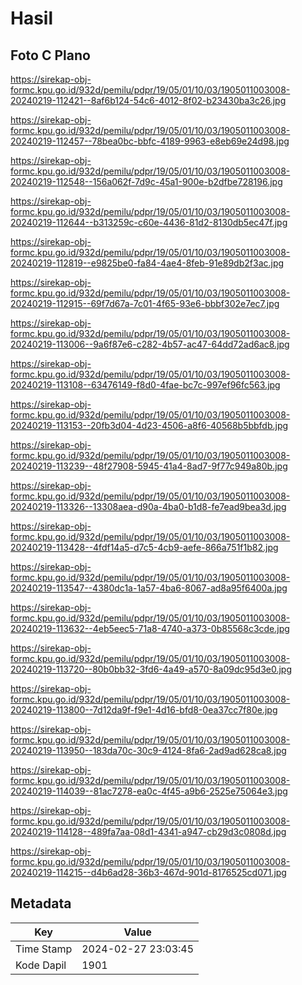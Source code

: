 # Hasil

## Foto C Plano

https://sirekap-obj-formc.kpu.go.id/932d/pemilu/pdpr/19/05/01/10/03/1905011003008-20240219-112421--8af6b124-54c6-4012-8f02-b23430ba3c26.jpg

https://sirekap-obj-formc.kpu.go.id/932d/pemilu/pdpr/19/05/01/10/03/1905011003008-20240219-112457--78bea0bc-bbfc-4189-9963-e8eb69e24d98.jpg

https://sirekap-obj-formc.kpu.go.id/932d/pemilu/pdpr/19/05/01/10/03/1905011003008-20240219-112548--156a062f-7d9c-45a1-900e-b2dfbe728196.jpg

https://sirekap-obj-formc.kpu.go.id/932d/pemilu/pdpr/19/05/01/10/03/1905011003008-20240219-112644--b313259c-c60e-4436-81d2-8130db5ec47f.jpg

https://sirekap-obj-formc.kpu.go.id/932d/pemilu/pdpr/19/05/01/10/03/1905011003008-20240219-112819--e9825be0-fa84-4ae4-8feb-91e89db2f3ac.jpg

https://sirekap-obj-formc.kpu.go.id/932d/pemilu/pdpr/19/05/01/10/03/1905011003008-20240219-112915--69f7d67a-7c01-4f65-93e6-bbbf302e7ec7.jpg

https://sirekap-obj-formc.kpu.go.id/932d/pemilu/pdpr/19/05/01/10/03/1905011003008-20240219-113006--9a6f87e6-c282-4b57-ac47-64dd72ad6ac8.jpg

https://sirekap-obj-formc.kpu.go.id/932d/pemilu/pdpr/19/05/01/10/03/1905011003008-20240219-113108--63476149-f8d0-4fae-bc7c-997ef96fc563.jpg

https://sirekap-obj-formc.kpu.go.id/932d/pemilu/pdpr/19/05/01/10/03/1905011003008-20240219-113153--20fb3d04-4d23-4506-a8f6-40568b5bbfdb.jpg

https://sirekap-obj-formc.kpu.go.id/932d/pemilu/pdpr/19/05/01/10/03/1905011003008-20240219-113239--48f27908-5945-41a4-8ad7-9f77c949a80b.jpg

https://sirekap-obj-formc.kpu.go.id/932d/pemilu/pdpr/19/05/01/10/03/1905011003008-20240219-113326--13308aea-d90a-4ba0-b1d8-fe7ead9bea3d.jpg

https://sirekap-obj-formc.kpu.go.id/932d/pemilu/pdpr/19/05/01/10/03/1905011003008-20240219-113428--4fdf14a5-d7c5-4cb9-aefe-866a751f1b82.jpg

https://sirekap-obj-formc.kpu.go.id/932d/pemilu/pdpr/19/05/01/10/03/1905011003008-20240219-113547--4380dc1a-1a57-4ba6-8067-ad8a95f6400a.jpg

https://sirekap-obj-formc.kpu.go.id/932d/pemilu/pdpr/19/05/01/10/03/1905011003008-20240219-113632--4eb5eec5-71a8-4740-a373-0b85568c3cde.jpg

https://sirekap-obj-formc.kpu.go.id/932d/pemilu/pdpr/19/05/01/10/03/1905011003008-20240219-113720--80b0bb32-3fd6-4a49-a570-8a09dc95d3e0.jpg

https://sirekap-obj-formc.kpu.go.id/932d/pemilu/pdpr/19/05/01/10/03/1905011003008-20240219-113800--7d12da9f-f9e1-4d16-bfd8-0ea37cc7f80e.jpg

https://sirekap-obj-formc.kpu.go.id/932d/pemilu/pdpr/19/05/01/10/03/1905011003008-20240219-113950--183da70c-30c9-4124-8fa6-2ad9ad628ca8.jpg

https://sirekap-obj-formc.kpu.go.id/932d/pemilu/pdpr/19/05/01/10/03/1905011003008-20240219-114039--81ac7278-ea0c-4f45-a9b6-2525e75064e3.jpg

https://sirekap-obj-formc.kpu.go.id/932d/pemilu/pdpr/19/05/01/10/03/1905011003008-20240219-114128--489fa7aa-08d1-4341-a947-cb29d3c0808d.jpg

https://sirekap-obj-formc.kpu.go.id/932d/pemilu/pdpr/19/05/01/10/03/1905011003008-20240219-114215--d4b6ad28-36b3-467d-901d-8176525cd071.jpg


## Metadata

| Key        | Value               |
| ---------- | ------------------- |
| Time Stamp | 2024-02-27 23:03:45 |
| Kode Dapil | 1901                |



